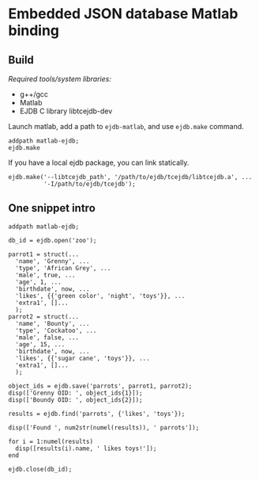 Embedded JSON database Matlab binding
=====================================

Build
-----

_Required tools/system libraries:_

 * g++/gcc
 * Matlab
 * EJDB C library libtcejdb-dev

Launch matlab, add a path to `ejdb-matlab`, and use `ejdb.make` command.

    addpath matlab-ejdb;
    ejdb.make

If you have a local ejdb package, you can link statically.

    ejdb.make('--libtcejdb_path', '/path/to/ejdb/tcejdb/libtcejdb.a', ...
              '-I/path/to/ejdb/tcejdb');


One snippet intro
-----------------

    addpath matlab-ejdb;

    db_id = ejdb.open('zoo');

    parrot1 = struct(...
      'name', 'Grenny', ...
      'type', 'African Grey', ...
      'male', true, ...
      'age', 1, ...
      'birthdate', now, ...
      'likes', {{'green color', 'night', 'toys'}}, ...
      'extra1', []...
      );
    parrot2 = struct(...
      'name', 'Bounty', ...
      'type', 'Cockatoo', ...
      'male', false, ...
      'age', 15, ...
      'birthdate', now, ...
      'likes', {{'sugar cane', 'toys'}}, ...
      'extra1', []...
      );

    object_ids = ejdb.save('parrots', parrot1, parrot2);
    disp(['Grenny OID: ', object_ids{1}]);
    disp(['Boundy OID: ', object_ids{2}]);

    results = ejdb.find('parrots', {'likes', 'toys'});

    disp(['Found ', num2str(numel(results)), ' parrots']);

    for i = 1:numel(results)
      disp([results(i).name, ' likes toys!']);
    end

    ejdb.close(db_id);

